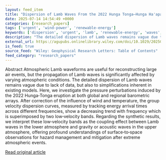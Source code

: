 ```yaml
---
layout: feed_item
title: "Dispersion of Lamb Waves From the 2022 Hunga Tonga–Hunga Ha'apai Volcanic Eruption Reveals Coupling Between Lower and Upper Atmospheric Layers"
date: 2025-07-14 14:54:49 +0000
categories: [research_papers]
tags: ['urgent', 'wind-power', 'renewable-energy']
keywords: ['dispersion', 'urgent', 'lamb', 'renewable-energy', 'waves', 'wind-power']
description: "The detailed dispersion of Lamb waves remains vague due to lack of data, but also to simplifications inherent in existing models"
external_url: https://agupubs.onlinelibrary.wiley.com/doi/10.1029/2025GL115294?af=R
is_feed: true
source_feed: "Wiley: Geophysical Research Letters: Table of Contents"
feed_category: "research_papers"
---
```


Abstract Atmospheric Lamb waveforms are useful for reconstructing large air events, but the propagation of Lamb waves is significantly affected by varying atmospheric conditions. The detailed dispersion of Lamb waves remains vague due to lack of data, but also to simplifications inherent in existing models. Here, we investigate the pressure perturbations induced by the 2022 Hunga‐Tonga eruption at both global and regional barometric arrays. After correction of the influence of wind and temperature, the group velocity dispersion curves, measured by tracking energy arrival times across different frequencies, show a decreasing trend with frequency which is superimposed by two low‐velocity bands. Regarding the synthetic results, we interpret these low‐velocity bands as the coupling effect between Lamb waves in the lower atmosphere and gravity or acoustic waves in the upper atmosphere, offering profound understandings of surface‐to‐space observations for hazard management and mitigation after extreme atmospheric events.

[Read original article](https://agupubs.onlinelibrary.wiley.com/doi/10.1029/2025GL115294?af=R)
